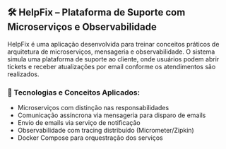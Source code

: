 ## 🛠️ HelpFix – Plataforma de Suporte com Microserviços e Observabilidade
HelpFix é uma aplicação desenvolvida para treinar conceitos práticos de arquitetura de microserviços, mensageria e observabilidade. 
O sistema simula uma plataforma de suporte ao cliente, onde usuários podem abrir tickets e receber atualizações por email conforme os atendimentos são realizados.

### 🔧 Tecnologias e Conceitos Aplicados:
- Microserviços com distinção nas responsabilidades
- Comunicação assíncrona via mensageria para disparo de emails
- Envio de emails via serviço de notificação
- Observabilidade com tracing distribuído (Micrometer/Zipkin)
- Docker Compose para orquestração dos serviços
